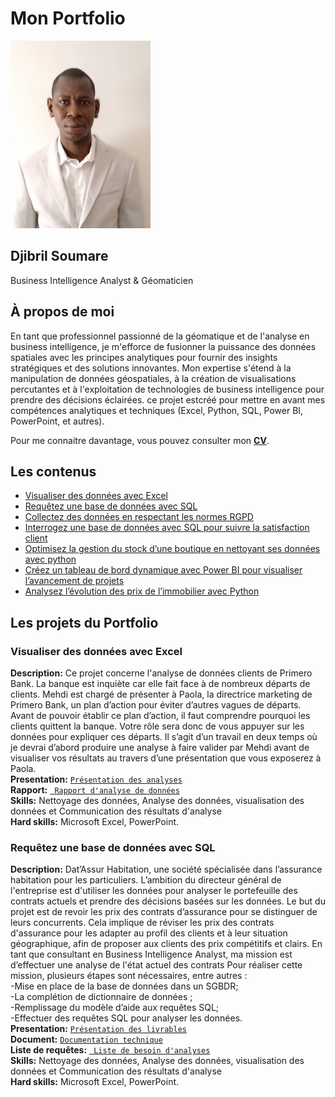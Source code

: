 # Mon Portfolio 
<p align="center">
  
<img src="images/Photo_profil.jpg" height=300></p>

## Djibril Soumare
Business Intelligence Analyst & Géomaticien

## À propos de moi

<p>En tant que professionnel passionné de la géomatique et de l'analyse en business intelligence, je m'efforce de fusionner la puissance des données spatiales avec les principes analytiques pour fournir des insights stratégiques et des solutions innovantes. Mon expertise s'étend à la manipulation de données géospatiales, à la création de visualisations percutantes et à l'exploitation de technologies de business intelligence pour prendre des décisions éclairées. ce projet estcréé pour mettre en avant mes compétences analytiques et techniques (Excel, Python, SQL, Power BI, PowerPoint, et autres). </p>

Pour me connaitre davantage, vous pouvez consulter mon [**CV**](https://public.tableau.com/app/profile/djibril.soumare/viz/Mock_up_Djibril/TableaudebordCV?publish=yes).

## Les contenus
- [Visualiser des données avec Excel](#Visualiser-de-données-avec-Excel)
- [Requêtez une base de données avec SQL](#Requêtez-une-base-de-données-avec-SQL)
- [Collectez des données en respectant les normes RGPD](#Collectez-des-données-en-respectant-avec-les-normes-RGPD)
- [Interrogez une base de données avec SQL pour suivre la satisfaction client](#Interrogez-une-base-de-données-avec-SQL-pour-suivre-la-satisfaction-client)
- [Optimisez la gestion du stock d’une boutique en nettoyant ses données avec python](#Optimisez-la-gestion-du-stock-d'une-boutique-en-nettoyant-ses-données)
- [Créez un tableau de bord dynamique avec Power BI pour visualiser l’avancement de projets](#Creez-un-tableau-de-bord-dynamique-avec-Power-BI)
- [Analysez l’évolution des prix de l’immobilier avec Python](#Analyser-l'évolution-des-prix-de-l'immobilier)
## Les projets du Portfolio
### Visualiser des données avec Excel 

**Description:** Ce projet concerne l'analyse de données clients de Primero Bank. La banque est inquiète car elle fait face à de nombreux départs de clients. Mehdi est chargé de présenter à Paola, la directrice marketing de Primero Bank, un plan d’action pour éviter d’autres vagues de départs. Avant de pouvoir établir ce plan d’action, il faut comprendre pourquoi les clients quittent la banque. Votre rôle sera donc de vous appuyer sur les données pour expliquer ces départs. Il s’agit d’un travail en deux temps où je devrai d’abord produire une analyse à faire valider par Mehdi avant de visualiser vos résultats au travers d’une présentation que vous exposerez à Paola.<br>
**Presentation:** <a href="https://github.com/Djibsou39/Portfolio-Business-Intelligence-Analyst/blob/main/Visualiser%20les%20donn%C3%A9es%20avec%20Excel/Soumare_Djibril_2_Visualiation_032023.pptx">
  <code>Présentation des analyses</code></a><br>
**Rapport:** <a href="https://github.com/Djibsou39/Portfolio-Business-Intelligence-Analyst/blob/main/Visualiser%20les%20donn%C3%A9es%20avec%20Excel/Soumare_Djibril_1_rapport_032023.pdf">
  <code> Rapport d'analyse de données</code></a><br>
**Skills:** Nettoyage des données, Analyse des données, visualisation des données et Communication des résultats d'analyse<br>
**Hard skills:** Microsoft Excel, PowerPoint. <br>

### Requêtez une base de données avec SQL

**Description:** Dat’Assur Habitation, une société spécialisée dans l’assurance habitation pour les particuliers.
L’ambition du directeur général de l'entreprise est d'utiliser les données pour analyser le portefeuille des contrats actuels et prendre des décisions basées sur les données.
Le but du projet est de revoir les prix des contrats d’assurance pour se distinguer de leurs concurrents. Cela implique de réviser les prix des contrats d'assurance pour les adapter au profil des clients et à leur situation géographique, afin de proposer aux clients des prix compétitifs et clairs. 
En tant que consultant en Business Intelligence Analyst, ma mission est d’effectuer une analyse de l'état actuel des contrats
Pour réaliser cette mission, plusieurs étapes sont nécessaires, entre autres : <br>
-Mise en place de la base de données dans un SGBDR;<br>
-La complétion de dictionnaire de données ;<br>
-Remplissage du modèle d’aide aux requêtes SQL;<br>
-Effectuer des requêtes SQL pour analyser les données.<br>
**Presentation:** <a href="https://github.com/Djibsou39/Portfolio-Business-Intelligence-Analyst/blob/main/Requ%C3%AAter%20une%20base%20de%20donn%C3%A9es%20avec%20SQL/Soumare_Djibril_3_presentation_042023.pdf">
  <code>Présentation des livrables</code></a><br>
**Document:** <a href="https://github.com/Djibsou39/Portfolio-Business-Intelligence-Analyst/blob/main/Requ%C3%AAter%20une%20base%20de%20donn%C3%A9es%20avec%20SQL/Soumare_Djibril_1_documentation_technique_042023.pdf">
  <code>Documentation technique</code></a><br>
**Liste de requêtes:** <a href="https://github.com/Djibsou39/Portfolio-Business-Intelligence-Analyst/blob/main/Requ%C3%AAter%20une%20base%20de%20donn%C3%A9es%20avec%20SQL/Soumare_Djibril_2_liste_analyses_042023.pdf">
  <code> Liste de besoin d'analyses</code></a><br>
**Skills:** Nettoyage des données, Analyse des données, visualisation des données et Communication des résultats d'analyse<br>
**Hard skills:** Microsoft Excel, PowerPoint.<br>
